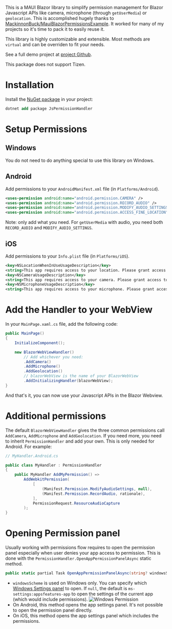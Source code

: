 This is a MAUI Blazor library to simplify permission management for Blazor Javascript APIs like camera, microphone (through `getUserMedia`) or `geolocation`. This is accomplished hugely thanks to [MackinnonBuck/MauiBlazorPermissionsExample](https://github.com/MackinnonBuck/MauiBlazorPermissionsExample). It worked for many of my projects so it's time to pack it to easily reuse it.

This library is highly customizable and extensible. Most methods are `virtual` and can be overriden to fit your needs.

See a full demo project at [project Github](https://github.com/datvm/JsPermissionHandler/tree/master/JsPermissionHandlerDemo).

This package does not support Tizen.

# Installation

Install the [NuGet package](https://www.nuget.org/packages/JsPermissionHandler) in your project:

```ps
dotnet add package JsPermissionHandler
```

# Setup Permissions

## Windows

You do not need to do anything special to use this library on Windows.

## Android

Add permissions to your `AndroidManifest.xml` file (in `Platforms/Android`).

```xml
<uses-permission android:name="android.permission.CAMERA" />
<uses-permission android:name="android.permission.RECORD_AUDIO" />
<uses-permission android:name="android.permission.MODIFY_AUDIO_SETTINGS" />
<uses-permission android:name="android.permission.ACCESS_FINE_LOCATION" />
```

Note: only add what you need. For `getUserMedia` with audio, you need both `RECORD_AUDIO` and `MODIFY_AUDIO_SETTINGS`.

## iOS

Add permissions to your `Info.plist` file (in `Platforms/iOS`).

```xml
<key>NSLocationWhenInUseUsageDescription</key>
<string>This app requires access to your location. Please grant access to your precise location when requested.</string>
<key>NSCameraUsageDescription</key>
<string>This app requires access to your camera. Please grant access to your camera when requested.</string>
<key>NSMicrophoneUsageDescription</key>
<string>This app requires access to your microphone. Please grant access to your microphone when requested.</string>
```

# Add the Handler to your WebView

In your `MainPage.xaml.cs` file, add the following code:

```cs
public MainPage()
{
    InitializeComponent();

    new BlazorWebViewHandler()            
        // Add whichever you need:
        .AddCamera()
        .AddMicrophone()
        .AddGeolocation()
        // blazorWebView is the name of your BlazorWebView
        .AddInitializingHandler(blazorWebView);
}
```

And that's it, you can now use your Javascript APIs in the Blazor Webview.

# Additional permissions

The default `BlazorWebViewHandler` gives the three common permissions call `AddCamera`, `AddMicrophone` and `AddGeolocation`. If you need more, you need to inherit `PermissionHandler` and add your own. This is only needed for Android. For example:

```cs
// MyHandler.Android.cs

public class MyHandler : PermissionHandler
{
	public MyHandler AddMyPermission() =>
        AddWebkitPermission(
            [
                (Manifest.Permission.ModifyAudioSettings, null),
                (Manifest.Permission.RecordAudio, rationale),
            ],
            PermissionRequest.ResourceAudioCapture
        );
}
```

# Opening Permission panel

Usually working with permissions flow requires to open the permission panel especially when user denies your app access to permission. This is done with the `PermissionHandler.OpenAppPermissionPanelAsync` static method.

```cs
public static partial Task OpenAppPermissionPanelAsync(string? windowsScheme = null);
```

- `windowsScheme` is used on Windows only. You can specify which [Windows Settings panel](https://learn.microsoft.com/en-us/windows/uwp/launch-resume/launch-settings-app#ms-settings-uri-scheme-reference) to open. If `null`, the default is `ms-settings:appsfeatures-app` to open the settings of the current app (which would include permissions).
![Windows Permission](https://github.com/datvm/JsPermissionHandler/assets/6388546/b4dd4310-7791-49e9-9509-4e52c584a351)
- On Android, this method opens the app settings panel. It's not possible to open the permission panel directly.
- On iOS, this method opens the app settings panel which includes the permissions.
